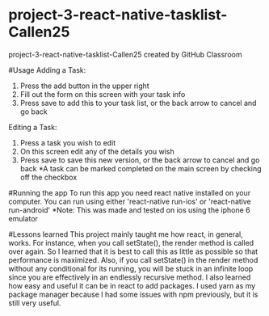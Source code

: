# project-3-react-native-tasklist-Callen25
project-3-react-native-tasklist-Callen25 created by GitHub Classroom

#Usage
Adding a Task:
1. Press the add button in the upper right
2. Fill out the form on this screen with your task info
3. Press save to add this to your task list, or the back arrow to cancel and go back

Editing a Task:
1. Press a task you wish to edit
2. On this screen edit any of the details you wish
3. Press save to save this new version, or the back arrow to cancel and go back
*A task can be marked completed on the main screen by checking off the checkbox

#Running the app
To run this app you need react native installed on your computer.
You can run using either 'react-native run-ios' or 'react-native run-android'
*Note: This was made and tested on ios using the iphone 6 emulator

#Lessons learned
This project mainly taught me how react, in general, works. For instance, when you call setState(),
the render method is called over again. So I learned that it is best to call this as little as possible
so that performance is maximized. Also, if you call setState() in the render method without any conditional
for its running, you will be stuck in an infinite loop since you are effectively in an endlessly recursive 
method. I also learned how easy and useful it can be in react to add packages. I used yarn as my package 
manager because I had some issues with npm previously, but it is still very useful.

